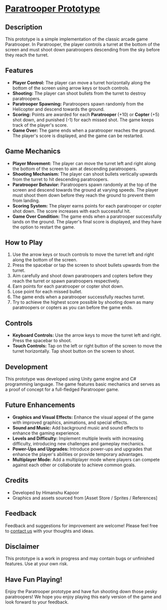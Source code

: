 # [Paratrooper Prototype](https://drive.google.com/file/d/1XITxzgcGnbYR8-uu6W9C4rLfeVT6cUti/view?usp=sharing)

## Description

This prototype is a simple implementation of the classic arcade game Paratrooper. In Paratrooper, the player controls a turret at the bottom of the screen and must shoot down paratroopers descending from the sky before they reach the turret.

## Features

- **Player Control:** The player can move a turret horizontally along the bottom of the screen using arrow keys or touch controls.
- **Shooting:** The player can shoot bullets from the turret to destroy paratroopers.
- **Paratrooper Spawning:** Paratroopers spawn randomly from the Helicopter and descend towards the ground.
- **Scoring:** Points are awarded for each **Paratrooper** (+10) or **Copter** (+5) shot down, and punished (-1) for each missed shot. The game keeps track of the player's score.
- **Game Over:** The game ends when a paratrooper reaches the ground. The player's score is displayed, and the game can be restarted.

## Game Mechanics

- **Player Movement:** The player can move the turret left and right along the bottom of the screen to aim at descending paratroopers.
- **Shooting Mechanism:** The player can shoot bullets vertically upwards from the turret to hit descending paratroopers.
- **Paratrooper Behavior:** Paratroopers spawn randomly at the top of the screen and descend towards the ground at varying speeds. The player must shoot them down before they reach the ground to prevent them from landing.
- **Scoring System:** The player earns points for each paratrooper or copter shot down. The score increases with each successful hit.
- **Game Over Condition:** The game ends when a paratrooper successfully lands on the ground. The player's final score is displayed, and they have the option to restart the game.

## How to Play

1. Use the arrow keys or touch controls to move the turret left and right along the bottom of the screen.
2. Press the spacebar or tap the screen to shoot bullets upwards from the turret.
3. Aim carefully and shoot down paratroopers and copters before they reach the turret or spawn paratroopers respectively.
4. Earn points for each paratrooper or copter shot down.
5. Lose point for each missed bullet.
6. The game ends when a paratrooper successfully reaches turret.
7. Try to achieve the highest score possible by shooting down as many paratroopers or copters as you can before the game ends.

## Controls

- **Keyboard Controls:** Use the arrow keys to move the turret left and right. Press the spacebar to shoot.
- **Touch Controls:** Tap on the left or right button of the screen to move the turret horizontally. Tap shoot button on the screen to shoot.

## Development

This prototype was developed using Unity game engine and C# programming language. The game features basic mechanics and serves as a proof of concept for a full-fledged Paratrooper game.

## Future Enhancements

- **Graphics and Visual Effects:** Enhance the visual appeal of the game with improved graphics, animations, and special effects.
- **Sound and Music:** Add background music and sound effects to enhance the gaming experience.
- **Levels and Difficulty:** Implement multiple levels with increasing difficulty, introducing new challenges and gameplay mechanics.
- **Power-Ups and Upgrades:** Introduce power-ups and upgrades that enhance the player's abilities or provide temporary advantages.
- **Multiplayer Mode:** Add a multiplayer mode where players can compete against each other or collaborate to achieve common goals.

## Credits

- Developed by Himanshu Kapoor
- Graphics and assets sourced from [Asset Store / Sprites / References]

## Feedback

Feedback and suggestions for improvement are welcome! Please feel free to [contact us](https://www.linkedin.com/in/himanshu-kapoor05/) with your thoughts and ideas.

## Disclaimer

This prototype is a work in progress and may contain bugs or unfinished features. Use at your own risk.

## Have Fun Playing!

Enjoy the Paratrooper prototype and have fun shooting down those pesky paratroopers! We hope you enjoy playing this early version of the game and look forward to your feedback.

